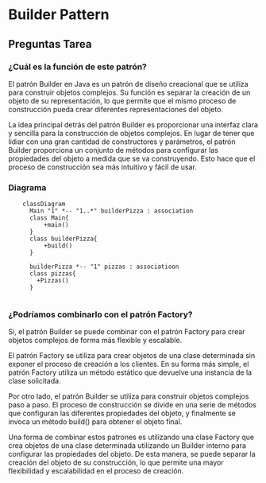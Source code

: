 # Builder Pattern
## Preguntas Tarea
### ¿Cuál es la función de este patrón?
El patrón Builder en Java es un patrón de diseño creacional que se utiliza para construir objetos complejos. Su función es separar la creación de un objeto de su representación, lo que permite que el mismo proceso de construcción pueda crear diferentes representaciones del objeto.

La idea principal detrás del patrón Builder es proporcionar una interfaz clara y sencilla para la construcción de objetos complejos. En lugar de tener que lidiar con una gran cantidad de constructores y parámetros, el patrón Builder proporciona un conjunto de métodos para configurar las propiedades del objeto a medida que se va construyendo. Esto hace que el proceso de construcción sea más intuitivo y fácil de usar.

### Diagrama

```mermaid
    classDiagram
      Main "1" *-- "1..*" builderPizza : association
      class Main{
          +main()
      }
      class builderPizza{
          +build()
      }
      
      builderPizza *-- "1" pizzas : associatioon
      class pizzas{
        +Pizzas()
      }
      

```

### ¿Podríamos combinarlo con el patrón Factory?

Sí, el patrón Builder se puede combinar con el patrón Factory para crear objetos complejos de forma más flexible y escalable.

El patrón Factory se utiliza para crear objetos de una clase determinada sin exponer el proceso de creación a los clientes. En su forma más simple, el patrón Factory utiliza un método estático que devuelve una instancia de la clase solicitada.

Por otro lado, el patrón Builder se utiliza para construir objetos complejos paso a paso. El proceso de construcción se divide en una serie de métodos que configuran las diferentes propiedades del objeto, y finalmente se invoca un método build() para obtener el objeto final.

Una forma de combinar estos patrones es utilizando una clase Factory que crea objetos de una clase determinada utilizando un Builder interno para configurar las propiedades del objeto. De esta manera, se puede separar la creación del objeto de su construcción, lo que permite una mayor flexibilidad y escalabilidad en el proceso de creación.

